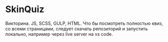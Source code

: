 # SkinQuiz
Викторина. JS, SCSS, GULP, HTML.
Что бы посмотреть полностью квиз, со всеми страницами, следует скачать репозиторий и запустить локально, например через live server на vs code.
